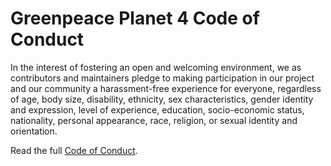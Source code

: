 # Greenpeace Planet 4 Code of Conduct

In the interest of fostering an open and welcoming environment, we as
contributors and maintainers pledge to making participation in our project and
our community a harassment-free experience for everyone, regardless of age, body
size, disability, ethnicity, sex characteristics, gender identity and expression,
level of experience, education, socio-economic status, nationality, personal
appearance, race, religion, or sexual identity and orientation.

Read the full [Code of Conduct](https://github.com/greenpeace/planet4/blob/master/CODE_OF_CONDUCT.md).
